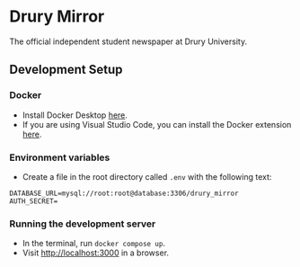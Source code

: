 # Drury Mirror

The official independent student newspaper at Drury University.

## Development Setup

### Docker

* Install Docker Desktop [here](https://www.docker.com/products/docker-desktop/).
* If you are using Visual Studio Code, you can install the Docker
  extension [here](https://marketplace.visualstudio.com/items?itemName=ms-azuretools.vscode-docker).

### Environment variables

* Create a file in the root directory called `.env` with the following text:

```dotenv
DATABASE_URL=mysql://root:root@database:3306/drury_mirror
AUTH_SECRET=
```

### Running the development server

* In the terminal, run `docker compose up`.
* Visit [http://localhost:3000](http://localhost:3000) in a browser.
